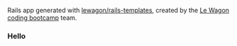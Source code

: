 Rails app generated with [lewagon/rails-templates](https://github.com/lewagon/rails-templates), created by the [Le Wagon coding bootcamp](https://www.lewagon.com) team.

### Hello

